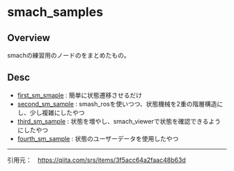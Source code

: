 # smach_samples
## Overview<br>
smachの練習用のノードのをまとめたもの。
## Desc
- [first_sm_smaple](https://github.com/KIT-Happy-Robot/mc_education/blob/main/ros_melodic/smach_samples/src/first_sm_sample.py) : 簡単に状態遷移させるだけ
- [second_sm_sample](https://github.com/KIT-Happy-Robot/に下だけmc_education/blob/main/ros_melodic/smach_samples/src/second_sm_sample.py) : smash_rosを使いつつ、状態機械を2重の階層構造にし、少し複雑にしたやつ
- [third_sm_sample](https://github.com/KIT-Happy-Robot/mc_education/blob/main/ros_melodic/smach_samples/src/third_sm_sample.py) : 状態を増やし、smach_viewerで状態を確認できるようにしたやつ
- [fourth_sm_sample](https://github.com/KIT-Happy-Robot/mc_education/blob/main/ros_melodic/smach_samples/src/fourth_sm_sample.py) : 状態のユーザーデータを使用したやつ
-------
引用元：　https://qiita.com/srs/items/3f5acc64a2faac48b63d
